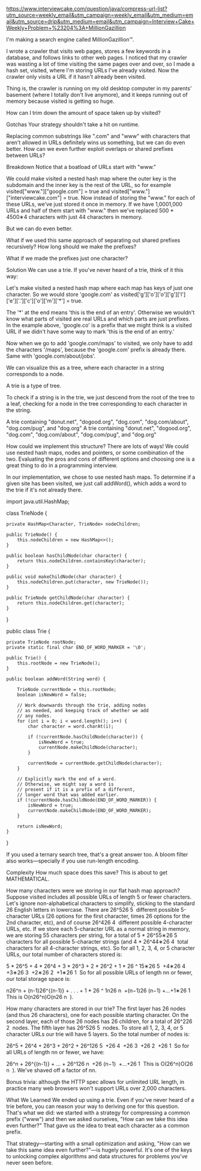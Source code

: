 https://www.interviewcake.com/question/java/compress-url-list?utm_source=weekly_email&utm_campaign=weekly_email&utm_medium=email&utm_source=drip&utm_medium=email&utm_campaign=Interview+Cake+Weekly+Problem+%23204%3A+MillionGazillion

I'm making a search engine called MillionGazillion™.

I wrote a crawler that visits web pages, stores a few keywords in a database, and follows links to other web pages. I noticed that my crawler was wasting a lot of time visiting the same pages over and over, so I made a hash set, visited, where I'm storing URLs I've already visited. Now the crawler only visits a URL if it hasn't already been visited.

Thing is, the crawler is running on my old desktop computer in my parents' basement (where I totally don't live anymore), and it keeps running out of memory because visited is getting so huge.

How can I trim down the amount of space taken up by visited?

Gotchas
Your strategy shouldn't take a hit on runtime.

Replacing common substrings like ".com" and "www" with characters that aren't allowed in URLs definitely wins us something, but we can do even better. How can we even further exploit overlaps or shared prefixes between URLs?

Breakdown
Notice that a boatload of URLs start with "www."

We could make visited a nested hash map where the outer key is the subdomain and the inner key is the rest of the URL, so for example visited["www."]["google.com"] = true and visited["www."]["interviewcake.com"] = true. Now instead of storing the "www." for each of these URLs, we've just stored it once in memory. If we have 1,0001,000 URLs and half of them start with "www." then we've replaced 500 * 4500∗4 characters with just 44 characters in memory.

But we can do even better.

What if we used this same approach of separating out shared prefixes recursively? How long should we make the prefixes?

What if we made the prefixes just one character?

Solution
We can use a trie. If you've never heard of a trie, think of it this way:

Let's make visited a nested hash map where each map has keys of just one character. So we would store 'google.com' as visited['g']['o']['o']['g']['l']['e']['.']['c']['o']['m']['*'] = true.

The '*' at the end means 'this is the end of an entry'. Otherwise we wouldn't know what parts of visited are real URLs and which parts are just prefixes. In the example above, 'google.co' is a prefix that we might think is a visited URL if we didn't have some way to mark 'this is the end of an entry.'

Now when we go to add 'google.com/maps' to visited, we only have to add the characters '/maps', because the 'google.com' prefix is already there. Same with 'google.com/about/jobs'.

We can visualize this as a tree, where each character in a string corresponds to a node.

A trie is a type of tree.

To check if a string is in the trie, we just descend from the root of the tree to a leaf, checking for a node in the tree corresponding to each character in the string.

A trie containing "donut.net", "dogood.org", "dog.com", "dog.com/about", "dog.com/pug", and "dog.org"
A trie containing "donut.net", "dogood.org", "dog.com", "dog.com/about", "dog.com/pug", and "dog.org"

How could we implement this structure? There are lots of ways! We could use nested hash maps, nodes and pointers, or some combination of the two. Evaluating the pros and cons of different options and choosing one is a great thing to do in a programming interview.

In our implementation, we chose to use nested hash maps. To determine if a given site has been visited, we just call addWord(), which adds a word to the trie if it's not already there.

  import java.util.HashMap;

class TrieNode {

    private HashMap<Character, TrieNode> nodeChildren;

    public TrieNode() {
        this.nodeChildren = new HashMap<>();
    }

    public boolean hasChildNode(char character) {
        return this.nodeChildren.containsKey(character);
    }

    public void makeChildNode(char character) {
        this.nodeChildren.put(character, new TrieNode());
    }

    public TrieNode getChildNode(char character) {
        return this.nodeChildren.get(character);
    }
}

public class Trie {

    private TrieNode rootNode;
    private static final char END_OF_WORD_MARKER = '\0';

    public Trie() {
        this.rootNode = new TrieNode();
    }

    public boolean addWord(String word) {

        TrieNode currentNode = this.rootNode;
        boolean isNewWord = false;

        // Work downwards through the trie, adding nodes
        // as needed, and keeping track of whether we add
        // any nodes.
        for (int i = 0; i < word.length(); i++) {
            char character = word.charAt(i);

            if (!currentNode.hasChildNode(character)) {
                isNewWord = true;
                currentNode.makeChildNode(character);
            }

            currentNode = currentNode.getChildNode(character);
        }

        // Explicitly mark the end of a word.
        // Otherwise, we might say a word is
        // present if it is a prefix of a different,
        // longer word that was added earlier.
        if (!currentNode.hasChildNode(END_OF_WORD_MARKER)) {
            isNewWord = true;
            currentNode.makeChildNode(END_OF_WORD_MARKER);
        }

        return isNewWord;
    }
}

If you used a ternary search tree, that's a great answer too. A bloom filter also works—specially if you use run-length encoding.

Complexity
How much space does this save? This is about to get MATHEMATICAL.

How many characters were we storing in our flat hash map approach? Suppose visited includes all possible URLs of length 5 or fewer characters. Let's ignore non-alphabetical characters to simplify, sticking to the standard 26 English letters in lowercase. There are 26^526
​5
​​  different possible 5-character URLs (26 options for the first character, times 26 options for the 2nd character, etc), and of course 26^426
​4
​​  different possible 4-character URLs, etc. If we store each 5-character URL as a normal string in memory, we are storing 55 characters per string, for a total of 5 * 26^55∗26
​5
​​  characters for all possible 5-character strings (and 4 * 26^44∗26
​4
​​  total characters for all 4-character strings, etc). So for all 1, 2, 3, 4, or 5 character URLs, our total number of characters stored is:

5 * 26^5 + 4 * 26^4 + 3 * 26^3 + 2 * 26^2 + 1 * 26 ^ 15∗26
​5
​​ +4∗26
​4
​​ +3∗26
​3
​​ +2∗26
​2
​​ +1∗26
​1
​​ 
So for all possible URLs of length nn or fewer, our total storage space is:

n26^n + (n-1)26^{(n-1)} + . . . + 1 * 26 ^ 1n26
​n
​​ +(n−1)26
​(n−1)
​​ +...+1∗26
​1
​​ 
This is O(n26^n)O(n26
​n
​​ ).

How many characters are stored in our trie? The first layer has 26 nodes (and thus 26 characters), one for each possible starting character. On the second layer, each of those 26 nodes has 26 children, for a total of 26^226
​2
​​  nodes. The fifth layer has 26^526
​5
​​  nodes. To store all 1, 2, 3, 4, or 5 character URLs our trie will have 5 layers. So the total number of nodes is:

26^5 + 26^4 + 26^3 + 26^2 + 26^126
​5
​​ +26
​4
​​ +26
​3
​​ +26
​2
​​ +26
​1
​​ 
So for all URLs of length nn or fewer, we have:

26^n + 26^{(n-1)} + ... + 26^126
​n
​​ +26
​(n−1)
​​ +...+26
​1
​​ 
This is O(26^n)O(26
​n
​​ ). We've shaved off a factor of nn.

Bonus trivia: although the HTTP spec allows for unlimited URL length, in practice many web browsers won't support URLs over 2,000 characters.

What We Learned
We ended up using a trie. Even if you've never heard of a trie before, you can reason your way to deriving one for this question. That's what we did: we started with a strategy for compressing a common prefix ("www") and then we asked ourselves, "How can we take this idea even further?" That gave us the idea to treat each character as a common prefix.

That strategy—starting with a small optimization and asking, "How can we take this same idea even further?"—is hugely powerful. It's one of the keys to unlocking complex algorithms and data structures for problems you've never seen before.
